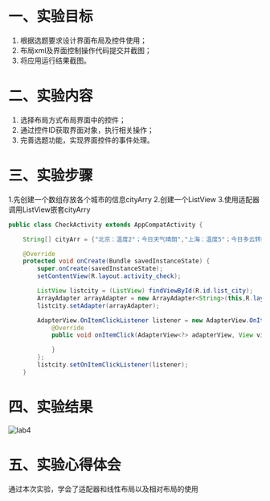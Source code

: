 # 一、实验目标

1. 根据选题要求设计界面布局及控件使用；
2. 布局xml及界面控制操作代码提交并截图；
3. 将应用运行结果截图。

# 二、实验内容

1. 选择布局方式布局界面中的控件；
2. 通过控件ID获取界面对象，执行相关操作；
3. 完善选题功能，实现界面控件的事件处理。

# 三、实验步骤

1.先创建一个数组存放各个城市的信息cityArry
2.创建一个ListView
3.使用适配器调用ListView嵌套cityArry


```java
public class CheckActivity extends AppCompatActivity {

    String[] cityArr = {"北京：温度2°；今日天气晴朗","上海：温度5°；今日多云转晴","广州：温度20°；今日天气晴朗，建议防暑","深圳：温度18°；今日多云","重庆：温度10°；今日有小雨"};

    @Override
    protected void onCreate(Bundle savedInstanceState) {
        super.onCreate(savedInstanceState);
        setContentView(R.layout.activity_check);

        ListView listcity = (ListView) findViewById(R.id.list_city);
        ArrayAdapter arrayAdapter = new ArrayAdapter<String>(this,R.layout.activity_list_city_item,cityArr);
        listcity.setAdapter(arrayAdapter);

        AdapterView.OnItemClickListener listener = new AdapterView.OnItemClickListener() {
            @Override
            public void onItemClick(AdapterView<?> adapterView, View view, int i, long l) {

            }
        };
        listcity.setOnItemClickListener(listener);
    }
```

# 四、实验结果

![lab4](https://github.com/wuuuxj/android-labs-2020/tree/master/students/sec1814080911205/lab4.png)

# 五、实验心得体会
 通过本次实验，学会了适配器和线性布局以及相对布局的使用
